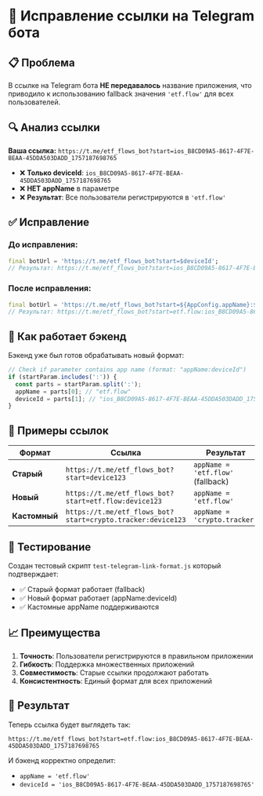 # 🔗 Исправление ссылки на Telegram бота

## 📋 Проблема

В ссылке на Telegram бота **НЕ передавалось** название приложения, что приводило к использованию fallback значения `'etf.flow'` для всех пользователей.

## 🔍 Анализ ссылки

**Ваша ссылка:** `https://t.me/etf_flows_bot?start=ios_B8CD09A5-8617-4F7E-BEAA-45DDA503DADD_1757187698765`

- ❌ **Только deviceId**: `ios_B8CD09A5-8617-4F7E-BEAA-45DDA503DADD_1757187698765`
- ❌ **НЕТ appName** в параметре
- ❌ **Результат**: Все пользователи регистрируются в `'etf.flow'`

## ✅ Исправление

### **До исправления:**

```dart
final botUrl = 'https://t.me/etf_flows_bot?start=$deviceId';
// Результат: https://t.me/etf_flows_bot?start=ios_B8CD09A5-8617-4F7E-BEAA-45DDA503DADD_1757187698765
```

### **После исправления:**

```dart
final botUrl = 'https://t.me/etf_flows_bot?start=${AppConfig.appName}:$deviceId';
// Результат: https://t.me/etf_flows_bot?start=etf.flow:ios_B8CD09A5-8617-4F7E-BEAA-45DDA503DADD_1757187698765
```

## 🔄 Как работает бэкенд

Бэкенд уже был готов обрабатывать новый формат:

```typescript
// Check if parameter contains app name (format: "appName:deviceId")
if (startParam.includes(':')) {
  const parts = startParam.split(':');
  appName = parts[0]; // "etf.flow"
  deviceId = parts[1]; // "ios_B8CD09A5-8617-4F7E-BEAA-45DDA503DADD_1757187698765"
}
```

## 📱 Примеры ссылок

| Формат        | Ссылка                                                      | Результат                         |
| ------------- | ----------------------------------------------------------- | --------------------------------- |
| **Старый**    | `https://t.me/etf_flows_bot?start=device123`                | `appName = 'etf.flow'` (fallback) |
| **Новый**     | `https://t.me/etf_flows_bot?start=etf.flow:device123`       | `appName = 'etf.flow'`            |
| **Кастомный** | `https://t.me/etf_flows_bot?start=crypto.tracker:device123` | `appName = 'crypto.tracker'`      |

## 🧪 Тестирование

Создан тестовый скрипт `test-telegram-link-format.js` который подтверждает:

- ✅ Старый формат работает (fallback)
- ✅ Новый формат работает (appName:deviceId)
- ✅ Кастомные appName поддерживаются

## 📈 Преимущества

1. **Точность**: Пользователи регистрируются в правильном приложении
2. **Гибкость**: Поддержка множественных приложений
3. **Совместимость**: Старые ссылки продолжают работать
4. **Консистентность**: Единый формат для всех приложений

## 🎯 Результат

Теперь ссылка будет выглядеть так:

```
https://t.me/etf_flows_bot?start=etf.flow:ios_B8CD09A5-8617-4F7E-BEAA-45DDA503DADD_1757187698765
```

И бэкенд корректно определит:

- `appName = 'etf.flow'`
- `deviceId = 'ios_B8CD09A5-8617-4F7E-BEAA-45DDA503DADD_1757187698765'`
